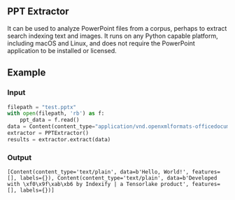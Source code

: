 ## PPT Extractor

It can be used to analyze PowerPoint files from a corpus, perhaps to extract search indexing text and images. It runs on any Python capable platform, including macOS and Linux, and does not require the PowerPoint application to be installed or licensed.

## Example

### Input
```python
filepath = "test.pptx"
with open(filepath, 'rb') as f:
    ppt_data = f.read()
data = Content(content_type="application/vnd.openxmlformats-officedocument.presentationml.presentation", data=ppt_data)
extractor = PPTExtractor()
results = extractor.extract(data)
```

### Output
```
[Content(content_type='text/plain', data=b'Hello, World!', features=[], labels={}), Content(content_type='text/plain', data=b'Developed with \xf0\x9f\xab\xb6 by Indexify | a Tensorlake product', features=[], labels={})]
```